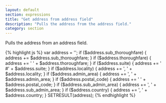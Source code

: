 ```yaml
---
layout: default
section: expressions
title: "Get address from address field"
description: "Pulls the address from the address field."
category: section
---
```


Pulls the address from an address field.


{% highlight  js %}
var address = '';
if ($address.sub_thoroughfare) {
  address += $address.sub_thoroughfare;
}
if ($address.thoroughfare) {
  address += ' ' + $address.thoroughfare;
}
if ($address.suite) {
  address += ' #' + $address.suite;
}
if ($address.locality) {
  address += ', ' + $address.locality;
}
if ($address.admin_area) {
  address += ', ' + $address.admin_area;
}
if ($address.postal_code) {
  address += ' ' + $address.postal_code;
}
if ($address.sub_admin_area) {
  address += ', ' + $address.sub_admin_area;
}
if ($address.country) {
  address += ', ' + $address.country;
}
SETRESULT(address);
{% endhighlight %}
